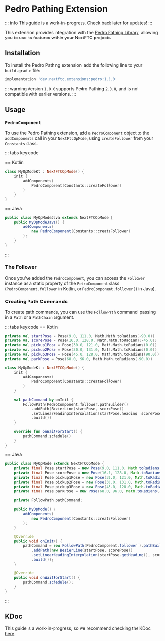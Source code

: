# Pedro Pathing Extension

::: info
This guide is a work-in-progress.
Check back later for updates!
:::

This extension provides integration with the 
[Pedro Pathing Library](https://pedropathing.com/),
allowing you to use its features within your NextFTC projects.

## Installation

To install the Pedro Pathing extension, 
add the following line to your `build.gradle` file:

```groovy
implementation 'dev.nextftc.extensions:pedro:1.0.0'
```

::: warning
Version `1.0.0` supports Pedro Pathing `2.0.0`,
and is not compatible with earlier versions.
:::

## Usage

### `PedroComponent`

To use the Pedro Pathing extension,
add a `PedroComponent` object to the `addComponents` call
in your `NextFtcOpMode`, using `createFollower` from your
`Constants` class.

::: tabs key:code

== Kotlin
```kotlin
class MyOpModeKt : NextFTCOpMode() {
    init {
        addComponents(
            PedroComponent(Constants::createFollower)
        )
    }
}
```

== Java
```java
public class MyOpModeJava extends NextFTCOpMode {
    public MyOpModeJava() {
        addComponents(
            new PedroComponent(Constants::createFollower)
        );
    }
}
```
:::

### The Follower

Once you've added the `PedroComponent`, 
you can access the `Follower` instance
as a static property of the `PedroComponent` class
(`PedroComponent.follower` in Kotlin, or `PedroComponent.follower()` in Java).

### Creating Path Commands

To create path commands, you can use the `FollowPath` command,
passing in a `Path` or a `PathChain` argument.

::: tabs key:code
== Kotlin
```kotlin
private val startPose = Pose(9.0, 111.0, Math.Math.toRadians(-90.0))
private val scorePose = Pose(16.0, 128.0, Math.Math.toRadians(-45.0))
private val pickup1Pose = Pose(30.0, 121.0, Math.Math.toRadians(0.0))
private val pickup2Pose = Pose(30.0, 131.0, Math.Math.toRadians(0.0))
private val pickup3Pose = Pose(45.0, 128.0, Math.Math.toRadians(90.0))
private val parkPose = Pose(68.0, 96.0, Math.Math.toRadians(-90.0))

class MyOpModeKt : NextFTCOpMode() {
    init {
        addComponents(
            PedroComponent(Constants::createFollower)
        )
    }

    val pathCommand by onInit { 
        FollowPath(PedroComponent.follower.pathBuilder()
            .addPath(BezierLine(startPose, scorePose))
            .setLinearHeadingInterpolation(startPose.heading, scorePose.heading)
            .build())
    }

    override fun onWaitForStart() {
        pathCommand.schedule()
    }
}
```

== Java
```java
public class MyOpMode extends NextFTCOpMode {
    private final Pose startPose = new Pose(9.0, 111.0, Math.toRadians(-90.0));
    private final Pose scorePose = new Pose(16.0, 128.0, Math.toRadians(-45.0));
    private final Pose pickup1Pose = new Pose(30.0, 121.0, Math.toRadians(0.0));
    private final Pose pickup2Pose = new Pose(30.0, 131.0, Math.toRadians(0.0));
    private final Pose pickup3Pose = new Pose(45.0, 128.0, Math.toRadians(90.0));
    private final Pose parkPose = new Pose(68.0, 96.0, Math.toRadians(-90.0));
    
    private FollowPath pathCommand;

    public MyOpMode() {
        addComponents(
            new PedroComponent(Constants::createFollower)
        );
    }

    @Override
    public void onInit() {
        pathCommand = new FollowPath(PedroComponent.follower().pathBuilder()
            .addPath(new BezierLine(startPose, scorePose))
            .setLinearHeadingInterpolation(startPose.getHeading(), scorePose.getHeading())
            .build());
    }

    @Override
    public void onWaitForStart() {
        pathCommand.schedule();
    }
}
```

:::

## KDoc

This guide is a work-in-progress,
so we recommend checking the KDoc [here](https://javadoc.io/doc/dev.nextftc.extensions/pedro/latest/index.html).